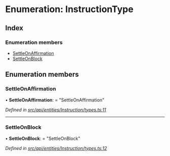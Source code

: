 # Enumeration: InstructionType

## Index

### Enumeration members

* [SettleOnAffirmation](instructiontype.md#settleonaffirmation)
* [SettleOnBlock](instructiontype.md#settleonblock)

## Enumeration members

###  SettleOnAffirmation

• **SettleOnAffirmation**: = "SettleOnAffirmation"

*Defined in [src/api/entities/Instruction/types.ts:11](https://github.com/PolymathNetwork/polymesh-sdk/blob/524b0225/src/api/entities/Instruction/types.ts#L11)*

___

###  SettleOnBlock

• **SettleOnBlock**: = "SettleOnBlock"

*Defined in [src/api/entities/Instruction/types.ts:12](https://github.com/PolymathNetwork/polymesh-sdk/blob/524b0225/src/api/entities/Instruction/types.ts#L12)*
